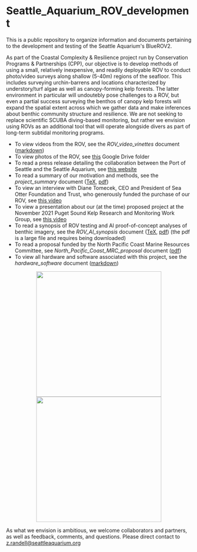 # Seattle_Aquarium_ROV_development
This is a public repository to organize information and documents pertaining to the development and testing of the Seattle Aquarium's BlueROV2. 

As part of the Coastal Complexity & Resilience project run by Conservation Programs & Partnerships (CPP), our objective is to develop methods of using a small, relatively inexpensive, and readily deployable ROV to conduct photo/video surveys along shallow (5-40m) regions of the seafloor. This includes surveying urchin-barrens and locations characterized by understory/turf algae as well as canopy-forming kelp forests. The latter environment in particular will undoutebly pose challenges to a ROV, but even a partial success surveying the benthos of canopy kelp forests will expand the spatial extent across which we gather data and make inferences about benthic community structure and resilience. We are not seeking to replace scientific SCUBA diving-based monitoring, but rather we envision using ROVs as an additional tool that will operate alongside divers as part of long-term subtidal monitoring programs. 

* To view videos from the ROV, see the _ROV_video_vinettes_ document ([markdown](https://github.com/zhrandell/Seattle_Aquarium_ROV_development/blob/main/ROV_videos.md))
* To view photos of the ROV, see [this](https://drive.google.com/drive/folders/1f--MS3UWWd0GPid-CwgvD2KQ-q4D7zgT?usp=sharing) Google Drive folder
* To read a press release detailing the collaboration between the Port of Seattle and the Seattle Aquarium, see [this website](https://www.portseattle.org/news/port-seattle-and-seattle-aquarium-collaborate-restore-kelp-forests-elliott-bay)
* To read a summary of our motivation and methods, see the _project_summary_ document ([TeX](https://github.com/zhrandell/Seattle_Aquarium_ROV_development/blob/main/documents/project_summary/CCR_summary_document.tex), [pdf](https://github.com/zhrandell/Seattle_Aquarium_ROV_development/blob/main/documents/project_summary/CCR_summary_document.pdf))
* To view an interview with Diane Tomecek, CEO and President of Sea Otter Foundation and Trust, who generously funded the purchase of our ROV, see [this video](https://www.youtube.com/watch?v=KDEc3Q2V5XQ)
* To view a presentation about our (at the time) proposed project at the November 2021 Puget Sound Kelp Research and Monitoring Work Group, see [this video](https://www.youtube.com/watch?v=q3xT6H-Ufks&t=1702s)
* To read a synopsis of ROV testing and AI proof-of-concept analyses of benthic imagery, see the _ROV_AI_synopsis_ document ([TeX](https://github.com/zhrandell/Seattle_Aquarium_ROV_development/blob/main/documents/ROV_AI_synopsis/ROV_AI_synopsis.tex), [pdf](https://github.com/zhrandell/Seattle_Aquarium_ROV_development/blob/main/documents/ROV_AI_synopsis/ROV_AI_synopsis.pdf)) (the pdf is a large file and requires being downloaded)
* To read a proposal funded by the North Pacific Coast Marine Resources Committee, see _North_Pacific_Coast_MRC_proposal_ document ([pdf](https://github.com/zhrandell/Seattle_Aquarium_ROV_development/blob/main/documents/North_Pacific_Coast_MRC_proposal/ROV_pilotStudy_NPC-MRC_proposal%2021-23.pdf)) 
* To view all hardware and software associated with this project, see the _hardware_software_ document ([markdown](https://github.com/zhrandell/Seattle_Aquarium_ROV_development/blob/main/documents/hardware_software.md))

<p align="center">
  <img src="photos/kelp_bumpers_1.jpg" width="340" />
  <img src="photos/kelp_bumpers_2.jpg" width="340" />
</p>

As what we envision is ambitious, we welcome collaborators and partners, as well as feedback, comments, and questions. Please direct contact to z.randell@seattleaquarium.org


